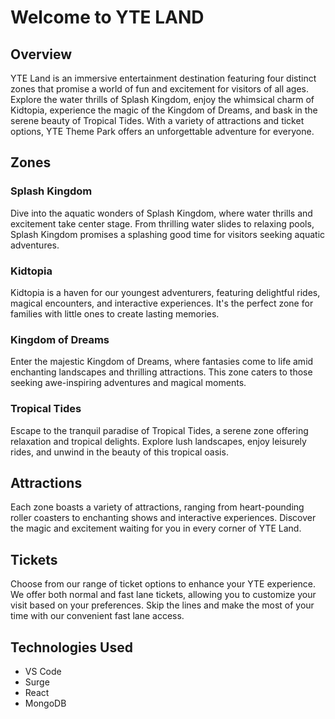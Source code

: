 
# Welcome to YTE LAND


## Overview

YTE Land is an immersive entertainment destination featuring four distinct zones that promise a world of fun and excitement for visitors of all ages. Explore the water thrills of Splash Kingdom, enjoy the whimsical charm of Kidtopia, experience the magic of the Kingdom of Dreams, and bask in the serene beauty of Tropical Tides. With a variety of attractions and ticket options, YTE Theme Park offers an unforgettable adventure for everyone.

## Zones

### Splash Kingdom

Dive into the aquatic wonders of Splash Kingdom, where water thrills and excitement take center stage. From thrilling water slides to relaxing pools, Splash Kingdom promises a splashing good time for visitors seeking aquatic adventures.

### Kidtopia

Kidtopia is a haven for our youngest adventurers, featuring delightful rides, magical encounters, and interactive experiences. It's the perfect zone for families with little ones to create lasting memories.

### Kingdom of Dreams

Enter the majestic Kingdom of Dreams, where fantasies come to life amid enchanting landscapes and thrilling attractions. This zone caters to those seeking awe-inspiring adventures and magical moments.

### Tropical Tides

Escape to the tranquil paradise of Tropical Tides, a serene zone offering relaxation and tropical delights. Explore lush landscapes, enjoy leisurely rides, and unwind in the beauty of this tropical oasis.

## Attractions

Each zone boasts a variety of attractions, ranging from heart-pounding roller coasters to enchanting shows and interactive experiences. Discover the magic and excitement waiting for you in every corner of YTE Land.

## Tickets

Choose from our range of ticket options to enhance your YTE experience. We offer both normal and fast lane tickets, allowing you to customize your visit based on your preferences. Skip the lines and make the most of your time with our convenient fast lane access.

## Technologies Used
- VS Code
- Surge
- React
- MongoDB


